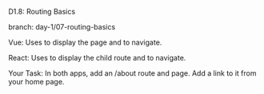 D1.8: Routing Basics

branch: day-1/07-routing-basics

Vue: Uses <RouterView> to display the page and <RouterLink to="/about"> to navigate.

React: Uses <Outlet> to display the child route and <Link to="/about"> to navigate.

Your Task: In both apps, add an /about route and page. Add a link to it from your home page.
